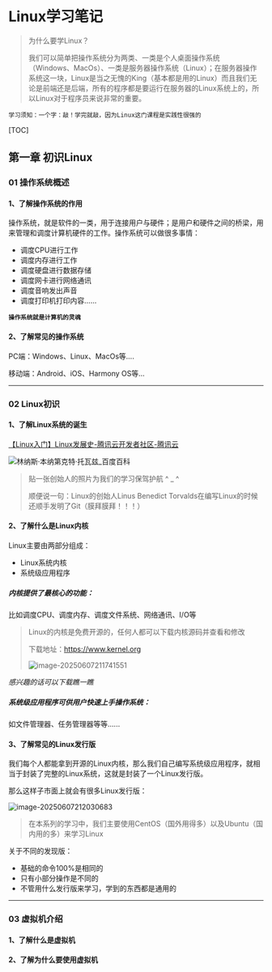 # Linux学习笔记

> 为什么要学Linux？
>
> 我们可以简单把操作系统分为两类、一类是个人桌面操作系统（Windows、MacOs）、一类是服务器操作系统（Linux）；在服务器操作系统这一块，Linux是当之无愧的King（基本都是用的Linux）而且我们无论是前端还是后端，所有的程序都是要运行在服务器的Linux系统上的，所以Linux对于程序员来说非常的重要。

`学习须知：一个字：敲！学完就敲，因为Linux这门课程是实践性很强的`

[TOC]

## 第一章 初识Linux

### 01 操作系统概述

#### 1、了解操作系统的作用

​	操作系统，就是软件的一类，用于连接用户与硬件；是用户和硬件之间的桥梁，用来管理和调度计算机硬件的工作。操作系统可以做很多事情：

- 调度CPU进行工作
- 调度内存进行工作
- 调度硬盘进行数据存储
- 调度网卡进行网络通讯
- 调度音响发出声音
- 调度打印机打印内容......

**`操作系统就是计算机的灵魂`**

#### 2、了解常见的操作系统

PC端：Windows、Linux、MacOs等....

移动端：Android、iOS、Harmony OS等...

------

### 02 Linux初识

#### 1、了解Linux系统的诞生

[【Linux入门】Linux发展史-腾讯云开发者社区-腾讯云](https://cloud.tencent.com/developer/article/2337226)

![林纳斯·本纳第克特·托瓦兹_百度百科](https://github.com/Coekyun-Dou/My-Learning-Diary/blob/main/Document/Linux/image/1.jpg?raw=true)

> 贴一张创始人的照片为我们的学习保驾护航 ^ _ ^
>
> 顺便说一句：Linux的创始人Linus Benedict Torvalds在编写Linux的时候还顺手发明了Git（膜拜膜拜！！！）

#### 2、了解什么是Linux内核

Linux主要由两部分组成：

- Linux系统内核
- 系统级应用程序

##### 内核提供了最核心的功能：

比如调度CPU、调度内存、调度文件系统、网络通讯、I/O等

> Linux的内核是免费开源的，任何人都可以下载内核源码并查看和修改
>
> 下载地址：https://www.kernel.org
>
> ![image-20250607211741551](https://github.com/Coekyun-Dou/My-Learning-Diary/blob/main/Document/Linux/image/2.png?raw=true)

*感兴趣的话可以下载瞧一瞧*

##### 系统级应用程序可供用户快速上手操作系统：

如文件管理器、任务管理器等等......

#### 3、了解常见的Linux发行版

​	我们每个人都能拿到开源的Linux内核，那么我们自己编写系统级应用程序，就相当于封装了完整的Linux系统，这就是封装了一个Linux发行版。

那么这样子市面上就会有很多Linux发行版：

![image-20250607212030683](https://github.com/Coekyun-Dou/My-Learning-Diary/blob/main/Document/Linux/image/3.png?raw=true)

> 在本系列的学习中，我们主要使用CentOS（国外用得多）以及Ubuntu（国内用的多）来学习Linux

关于不同的发现版：

- 基础的命令100%是相同的
- 只有小部分操作是不同的
- 不管用什么发行版来学习，学到的东西都是通用的

------

### 03 虚拟机介绍

#### 1、了解什么是虚拟机

#### 2、了解为什么要使用虚拟机